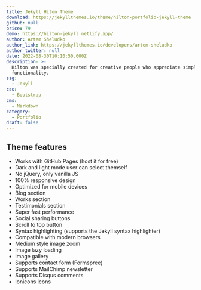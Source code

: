 ```yaml
---
title: Jekyll Hiton Theme
download: https://jekyllthemes.io/theme/hilton-portfolio-jekyll-theme
github: null
price: 79
demo: https://hilton-jekyll.netlify.app/
author: Artem Sheludko
author_link: https://jekyllthemes.io/developers/artem-sheludko
author_twitter: null
date: 2022-08-30T10:10:50.000Z
description: >-
  Hilton was specially created for creative people who appreciate simplicity and
  functionality.
ssg:
  - Jekyll
css:
  - Bootstrap
cms:
  - Markdown
category:
  - Portfolio
draft: false
---
```


## Theme features

- Works with GitHub Pages (host it for free)
- Dark and light mode user can select themself
- No jQuery, only vanilla JS
- 100% responsive design
- Optimized for mobile devices
- Blog section
- Works section
- Testimonials section
- Super fast performance
- Social sharing buttons
- Scroll to top button
- Syntax highlighting (supports the Jekyll syntax highlighter)
- Compatible with modern browsers
- Medium style image zoom
- Image lazy loading
- Image gallery
- Supports contact form (Formspree)
- Supports MailChimp newsletter
- Supports Disqus comments
- Ionicons icons
